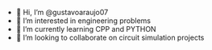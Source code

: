 - 👋 Hi, I’m @gustavoaraujo07
- 👀 I’m interested in engineering problems
- 🌱 I’m currently learning CPP and PYTHON
- 💞️ I’m looking to collaborate on circuit simulation projects

<!---
gustavoaraujo07/gustavoaraujo07 is a ✨ special ✨ repository because its `README.md` (this file) appears on your GitHub profile.
You can click the Preview link to take a look at your changes.
--->
